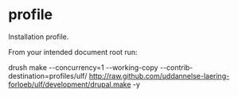 profile
=======

Installation profile.

From your intended document root run:

drush make --concurrency=1 --working-copy --contrib-destination=profiles/ulf/ http://raw.github.com/uddannelse-laering-forloeb/ulf/development/drupal.make -y


